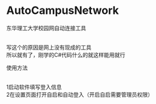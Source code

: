 # AutoCampusNetwork
东华理工大学校园网自动连接工具

<br>写这个的原因是网上没有现成的工具
<br>所以就有了，刚学的C#代码什么的就这样能用就行

使用方法

<br>1启动软件填写登入信息
<br>2在设置页面打开自启和自动登入（开启自启需要管理员权限）
